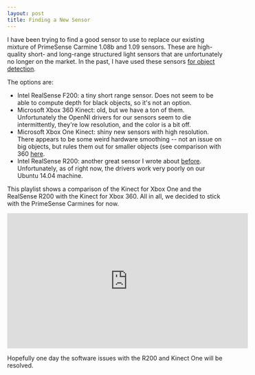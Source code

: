 ```yaml
---
layout: post
title: Finding a New Sensor
---
```


I have been trying to find a good sensor to use to replace our existing mixture of PrimeSense Carmine 1.08b and 1.09 sensors. These are high-quality short- and long-range structured light sensors that are unfortunately no longer on the market. In the past, I have used these sensors [for object detection](http://cpaxton.github.io/2016/01/08/object-detection/).

The options are:

  * Intel RealSense F200: a tiny short range sensor. Does not seem to be able to compute depth for black objects, so it's not an option.
  * Microsoft Xbox 360 Kinect: old, but we have a ton of them. Unfortunately the OpenNI drivers for our sensors seem to die intermittently, they're low resolution, and the color is a bit off.
  * Microsoft Xbox One Kinect: shiny new sensors with high resolution. There appears to be some weird hardware smoothing -- not an issue on big objects, but rules them out for smaller objects (see comparison with 360 [here](https://www.youtube.com/watch?v=eBt-WdSLNx4&list=PLF86ez-NVmyEKN9xoTpbfgOVvV9wFIwjp&index=2]).
  * Intel RealSense R200: another great sensor I wrote about [before](http://cpaxton.github.io/2016/02/23/r200/). Unfortunately, as of right now, the drivers work very poorly on our Ubuntu 14.04 machine.

This playlist shows a comparison of the Kinect for Xbox One and the RealSense R200 with the Kinect for Xbox 360. All in all, we decided to stick with the PrimeSense Carmines for now.

<iframe width="560" height="315" src="https://www.youtube.com/embed/-BdWMBh22Sk?list=PLF86ez-NVmyEKN9xoTpbfgOVvV9wFIwjp" frameborder="0" allowfullscreen></iframe>

Hopefully one day the software issues with the R200 and Kinect One will be resolved.

